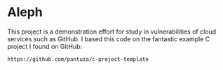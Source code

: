 # Aleph
This project is a demonstration effort for study in vulnerabilities of cloud
services such as GitHub. I based this code on the fantastic example C project
I found on GitHub:

    https://github.com/pantuza/c-project-template
